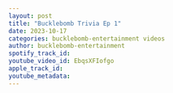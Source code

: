 ```yaml
---
layout: post
title: "Bucklebomb Trivia Ep 1"
date: 2023-10-17
categories: bucklebomb-entertainment videos
author: bucklebomb-entertainment
spotify_track_id: 
youtube_video_id: EbqsXFIofgo
apple_track_id: 
youtube_metadata: 
---
```

